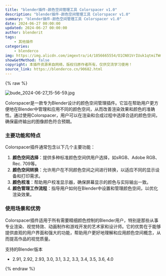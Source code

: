 ```yaml
---
title: "blender插件-颜色空间管理工具 Colorspacer v1.0"
description: "blender插件-颜色空间管理工具 Colorspacer v1.0"
summary: "blender插件-颜色空间管理工具 Colorspacer v1.0"
date: 2024-06-27 00:00:00
updated: 2024-06-27 00:00:00
author: blenderit
tags: 
    - 其他插件
categories:
    - blenderco
img: https://img.alicdn.com/imgextra/i4/1856665554/O1CN01VrIUuk1qtmiTWm5m6_!!1856665554.jpg
showGetMethod: false
copyright: 本插件资源来自网络，版权归原作者所有，仅供交流学习使用！
source_link: https://blenderco.cn/90682.html
---
```


{% raw %}
<p><img src="https://img.alicdn.com/imgextra/i4/1856665554/O1CN01VrIUuk1qtmiTWm5m6_!!1856665554.jpg" alt="bude_2024-06-27_15-56-59.jpg"></p><p data-line="4">Colorspacer是一款专为Blender设计的颜色空间管理插件。它旨在帮助用户更方便地在Blender中管理和应用不同的颜色空间，从而改善渲染效果和颜色的准确性。通过使用Colorspacer，用户可以在渲染和合成过程中选择合适的颜色空间，确保最终输出的图像颜色符合预期。</p><h3 id="主要功能和特点" data-line="8">主要功能和特点</h3><p data-line="10">Colorspacer插件通常包含以下几个主要功能：</p><ol data-line="14">
<li><strong>颜色空间选择</strong>：提供多种标准颜色空间供用户选择，如sRGB、Adobe RGB、Rec. 709等。</li>
<li><strong>颜色空间转换</strong>：允许用户在不同颜色空间之间进行转换，以适应不同的显示设备和打印需求。</li>
<li><strong>颜色校准</strong>：帮助用户校准显示器，确保屏幕显示的颜色与实际输出一致。</li>
<li><strong>颜色管理工作流程</strong>：指导用户如何在Blender中设置和管理颜色空间，以优化渲染效果。</li>
</ol><h3 id="使用场景和优势" data-line="27">使用场景和优势</h3><p data-line="29">Colorspacer插件适用于所有需要精细颜色控制的Blender用户，特别是那些从事专业渲染、视觉特效、动画制作和游戏开发的艺术家和设计师。它的优势在于能够提供直观的用户界面和强大的功能，帮助用户更好地理解和应用颜色空间概念，从而提高作品的视觉质量。</p><p data-line="29">支持的Blender版本</p><ul>
<li data-line="29">2.91, 2.92, 2.93, 3.0, 3.1, 3.2, 3.3, 3.4, 3.5, 3.6, 4.0</li>
</ul>
<div style="display: none">blenderco</div>
{% endraw %}